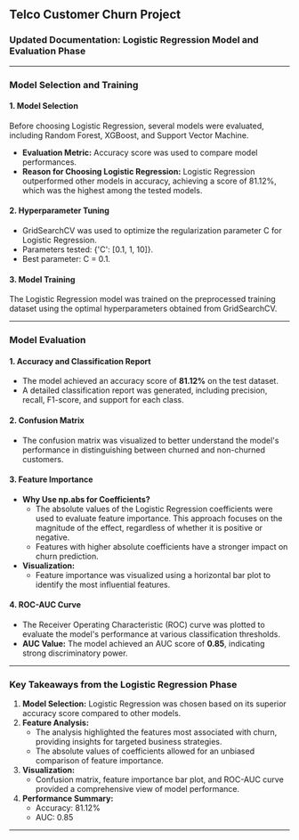 ## Telco Customer Churn Project

### Updated Documentation: Logistic Regression Model and Evaluation Phase

---

### Model Selection and Training

#### 1. Model Selection
Before choosing Logistic Regression, several models were evaluated, including Random Forest, XGBoost, and Support Vector Machine. 
- **Evaluation Metric:** Accuracy score was used to compare model performances.
- **Reason for Choosing Logistic Regression:** Logistic Regression outperformed other models in accuracy, achieving a score of 81.12%, which was the highest among the tested models.

#### 2. Hyperparameter Tuning
- GridSearchCV was used to optimize the regularization parameter C for Logistic Regression.
- Parameters tested: {'C': [0.1, 1, 10]}.
- Best parameter: C = 0.1.

#### 3. Model Training
The Logistic Regression model was trained on the preprocessed training dataset using the optimal hyperparameters obtained from GridSearchCV.

---

### Model Evaluation

#### 1. Accuracy and Classification Report
- The model achieved an accuracy score of **81.12%** on the test dataset.
- A detailed classification report was generated, including precision, recall, F1-score, and support for each class.

#### 2. Confusion Matrix
- The confusion matrix was visualized to better understand the model's performance in distinguishing between churned and non-churned customers.

#### 3. Feature Importance
- **Why Use np.abs for Coefficients?**
  - The absolute values of the Logistic Regression coefficients were used to evaluate feature importance. This approach focuses on the magnitude of the effect, regardless of whether it is positive or negative.
  - Features with higher absolute coefficients have a stronger impact on churn prediction.
- **Visualization:**
  - Feature importance was visualized using a horizontal bar plot to identify the most influential features.

#### 4. ROC-AUC Curve
- The Receiver Operating Characteristic (ROC) curve was plotted to evaluate the model's performance at various classification thresholds.
- **AUC Value:** The model achieved an AUC score of **0.85**, indicating strong discriminatory power.

---

### Key Takeaways from the Logistic Regression Phase

1. **Model Selection:** Logistic Regression was chosen based on its superior accuracy score compared to other models.
2. **Feature Analysis:**
   - The analysis highlighted the features most associated with churn, providing insights for targeted business strategies.
   - The absolute values of coefficients allowed for an unbiased comparison of feature importance.
3. **Visualization:**
   - Confusion matrix, feature importance bar plot, and ROC-AUC curve provided a comprehensive view of model performance.
4. **Performance Summary:**
   - Accuracy: 81.12%
   - AUC: 0.85

---